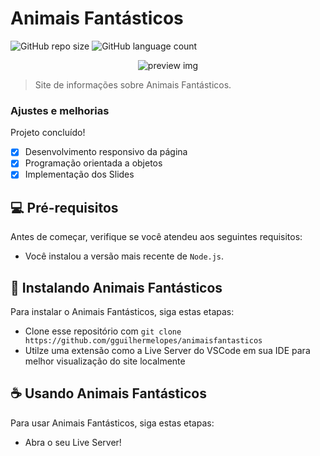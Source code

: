 # Animais Fantásticos

![GitHub repo size](https://img.shields.io/github/repo-size/gguilhermelopes/animaisfantasticos?style=for-the-badge)
![GitHub language count](https://img.shields.io/github/languages/count/gguilhermelopes/animaisfantasticos?style=for-the-badge)

<p align="center">
<img src="./Animais Fantásticos.png" alt="preview img">
</p>

> Site de informações sobre Animais Fantásticos.

### Ajustes e melhorias

Projeto concluído!

- [x] Desenvolvimento responsivo da página
- [x] Programação orientada a objetos
- [x] Implementação dos Slides

## 💻 Pré-requisitos

Antes de começar, verifique se você atendeu aos seguintes requisitos:

* Você instalou a versão mais recente de `Node.js`.

## 🚀 Instalando Animais Fantásticos

Para instalar o Animais Fantásticos, siga estas etapas:

* Clone esse repositório com `git clone https://github.com/gguilhermelopes/animaisfantasticos`
* Utilze uma extensão como a Live Server do VSCode em sua IDE para melhor visualização do site localmente

## ☕ Usando Animais Fantásticos

Para usar Animais Fantásticos, siga estas etapas:

* Abra o seu Live Server!
